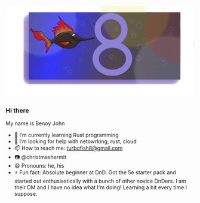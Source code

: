 ![turbofish](images/turbofish8.jpg)

### Hi there
My name is Benoy John

- 🌱 I’m currently learning Rust programming
- 🤔 I’m looking for help with netowrking, rust, cloud
- 📫 How to reach me: turbofish8@gmail.com
- :camera: @christmashermit
- 😄 Pronouns: he, his
- ⚡ Fun fact: Absolute beginner at DnD. Got the 5e starter pack and started out enthusiastically with a bunch of other novice DnDers. I am their DM and I have no idea what I'm doing! Learning a bit every time I suppose.

<!--
**turbofish8/turbofish8** is a ✨ _special_ ✨ repository because its `README.md` (this file) appears on your GitHub profile.

Here are some ideas to get you started:

- 🔭 I’m currently working on ...
- 🌱 I’m currently learning ...
- 👯 I’m looking to collaborate on ...
- 🤔 I’m looking for help with ...
- 💬 Ask me about ...
- 📫 How to reach me: ...
- 😄 Pronouns: ...
- ⚡ Fun fact: ...
-->
